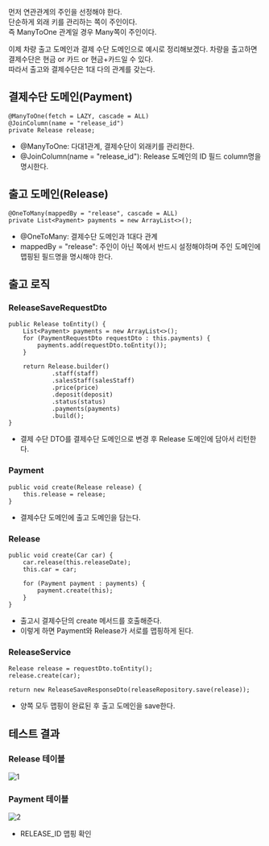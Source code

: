 먼저 연관관계의 주인을 선정해야 한다.   
단순하게 외래 키를 관리하는 쪽이 주인이다.   
즉 ManyToOne 관계일 경우 Many쪽이 주인이다.   

이제 차량 출고 도메인과 결제 수단 도메인으로 예시로 정리해보겠다. 
차량을 출고하면 결제수단은 현금 or 카드 or 현금+카드일 수 있다.   
따라서 출고와 결제수단은 1대 다의 관계를 갖는다.      

## 결제수단 도메인(Payment)
```
@ManyToOne(fetch = LAZY, cascade = ALL)
@JoinColumn(name = "release_id")
private Release release;
```
* \@ManyToOne: 다대1관계, 결제수단이 외래키를 관리한다.   
* \@JoinColumn(name = "release_id"): Release 도메인의 ID 필드 column명을 명시한다.

## 출고 도메인(Release)
```
@OneToMany(mappedBy = "release", cascade = ALL)
private List<Payment> payments = new ArrayList<>();
```
* \@OneToMany: 결제수단 도메인과 1대다 관계
* mappedBy = "release": 주인이 아닌 쪽에서 반드시 설정해야하며 주인 도메인에 맵핑된 필드명을 명시해야 한다.   

## 출고 로직
### ReleaseSaveRequestDto
```
public Release toEntity() {
    List<Payment> payments = new ArrayList<>();
    for (PaymentRequestDto requestDto : this.payments) {
        payments.add(requestDto.toEntity());
    }

    return Release.builder()
            .staff(staff)
            .salesStaff(salesStaff)
            .price(price)
            .deposit(deposit)
            .status(status)
            .payments(payments)
            .build();
}
```
* 결제 수단 DTO를 결제수단 도메인으로 변경 후 Release 도메인에 담아서 리턴한다.

### Payment
```
public void create(Release release) {
    this.release = release;
}
```
* 결제수단 도메인에 출고 도메인을 담는다.

### Release
```
public void create(Car car) {
    car.release(this.releaseDate);
    this.car = car;

    for (Payment payment : payments) {
        payment.create(this);
    }
}
```
* 출고시 결제수단의 create 메서드를 호출해준다.
* 이렇게 하면 Payment와 Release가 서로를 맵핑하게 된다.

### ReleaseService
```
Release release = requestDto.toEntity();
release.create(car);

return new ReleaseSaveResponseDto(releaseRepository.save(release));
```
* 양쪽 모두 맵핑이 완료된 후 출고 도메인을 save한다.

## 테스트 결과
### Release 테이블
![1](https://raw.githubusercontent.com/smpark1020/tistory/master/JPA/%EC%96%91%EB%B0%A9%ED%96%A5%20%EA%B4%80%EA%B3%84%20%EB%A7%B5%ED%95%91/1.PNG)

### Payment 테이블
![2](https://raw.githubusercontent.com/smpark1020/tistory/master/JPA/%EC%96%91%EB%B0%A9%ED%96%A5%20%EA%B4%80%EA%B3%84%20%EB%A7%B5%ED%95%91/2.PNG)
* RELEASE_ID 맵핑 확인
